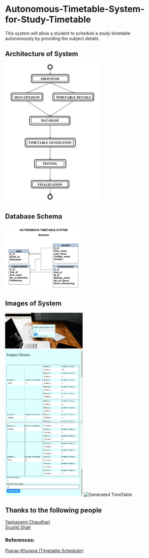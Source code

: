 # Autonomous-Timetable-System-for-Study-Timetable
This system will allow a student to schedule a study timetable autonomously by providing the subject details

## Architecture of System
<img src="images/architecture.png" alt="Architecture"/>


## Database Schema
<img src="images/database_schema.png" alt="Schema" width="50%">

## Images of System
<img src="images/picture1.png" alt="Login" width="50%">
<img src="images/picture2.png" alt="Subject Details 1" width="50%">
<img src="images/picture3.png" alt="Subject Details 2" width="50%">
<img src="images/picture4.png" alt="Generated TimeTable" width="50%">

## Thanks to the following people
<a href="#">Yashaswini Chaudhari</a><br />
<a href="#">Srushti Shah</a>

### References:
<a href="https://github.com/pranavkhurana/Time-table-scheduler">Pranav Khurana (Timetable Scheduler) </a>
